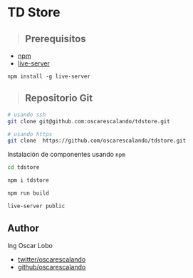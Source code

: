 # TD Store

> ## Prerequisitos

- [npm](https://www.npmjs.com/)
- [live-server](https://github.com/tapio/live-server)

`npm install -g live-server`

> ## Repositorio Git

```sh
# usando ssh
git clone git@github.com:oscarescalando/tdstore.git

# usando https
git clone  https://github.com/oscarescalando/tdstore.git
```

Instalación de componentes usando `npm`

```sh
cd tdstore

npm i tdstore

npm run build

live-server public
```

## Author

Ing Oscar Lobo

- [twitter/oscarescalando](https://twitter.com/oscarescalando)
- [github/oscarescalando](https://github.com/oscarescalando)
